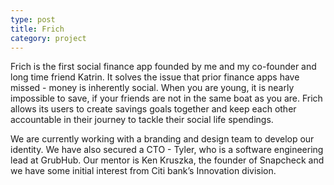 ```yaml
---
type: post
title: Frich
category: project
---
```


Frich is the first social finance app founded by me and my co-founder and long time friend Katrin. It solves the issue that prior finance apps have missed - money is inherently social. When you are young, it is nearly impossible to save, if your friends are not in the same boat as you are. Frich allows its users to create savings goals together and keep each other accountable in their journey to tackle their social life spendings. 


We are currently working with a branding and design team to develop our identity. We have also secured a CTO - Tyler, who is a software engineering lead at GrubHub. Our mentor is Ken Kruszka, the founder of Snapcheck and we have some initial interest from Citi bank’s Innovation division.
